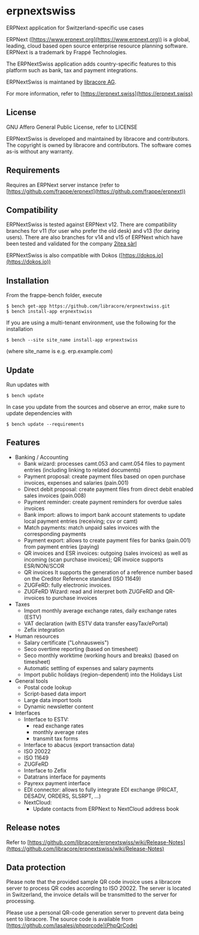 # erpnextswiss
ERPNext application for Switzerland-specific use cases

ERPNext ([https://www.erpnext.org](https://www.erpnext.org)) is a global, leading, cloud based
open source enterprise resource planning software. ERPNext is a trademark by Frappé Technologies.

The ERPNextSwiss application adds country-specific features to this platform such as
bank, tax and payment integrations.

ERPNextSwiss is maintaned by [libracore AG](https://www.libracore.com).

For more information, refer to [https://erpnext.swiss](https://erpnext.swiss)

## License
GNU Affero General Public License, refer to LICENSE

ERPNextSwiss is developed and maintained by libracore and contributors.
The copyright is owned by libracore and contributors.
The software comes as-is without any warranty.

## Requirements
Requires an ERPNext server instance (refer to [https://github.com/frappe/erpnext](https://github.com/frappe/erpnext))

## Compatibility
ERPNextSwiss is tested against ERPNext v12. There are compatibility branches for v11 (for user who prefer the old desk) and v13 (for daring users). There are also branches for v14 and v15 of ERPNext which have been tested and validated for the company [2itea sàrl](https://2itea.ch)

ERPNextSwiss is also compatible with Dokos ([https://dokos.io](https://dokos.io))

## Installation
From the frappe-bench folder, execute

    $ bench get-app https://github.com/libracore/erpnextswiss.git
    $ bench install-app erpnextswiss

If you are using a multi-tenant environment, use the following for the installation

    $ bench --site site_name install-app erpnextswiss

(where site_name is e.g. erp.example.com)

## Update
Run updates with

    $ bench update

In case you update from the sources and observe an error, make sure to update dependencies with

    $ bench update --requirements

## Features
* Banking / Accounting
    * Bank wizard: processes camt.053 and camt.054 files to payment entries (including linking to related documents)
    * Payment proposal: create payment files based on open purchase invoices, expenses and salaries (pain.001)
    * Direct debit proposal: create payment files from direct debit enabled sales invoices (pain.008)
    * Payment reminder: create payment reminders for overdue sales invoices
    * Bank import: allows to import bank account statements to update local payment entries (receiving; csv or camt)
    * Match payments: match unpaid sales invoices with the corresponding payments
    * Payment export: allows to create payment files for banks (pain.001) from payment entries (paying)
    * QR invoices and ESR invoices: outgoing (sales invoices) as well as incoming (scan purchase invoices); QR invoice supports ESR/NON/SCOR
    * QR invoices It supports the generation of a reference number based on the Creditor Reference standard (ISO 11649)
    * ZUGFeRD: fully electronic invoices.
    * ZUGFeRD Wizard: read and interpret both ZUGFeRD and QR-invoices to purchase invoices
* Taxes
    * Import monthly average exchange rates, daily exchange rates (ESTV)
    * VAT declaration (with ESTV data transfer easyTax/ePortal)
    * Zefix integration
* Human resources
    * Salary certificate ("Lohnausweis")
    * Seco overtime reporting (based on timesheet)
    * Seco monthly worktime (working hours and breaks) (based on timesheet)
    * Automatic settling of expenses and salary payments
    * Import public holidays (region-dependent) into the Holidays List
* General tools
    * Postal code lookup
    * Script-based data import
    * Large data import tools
    * Dynamic newsletter content
 * Interfaces
    * Interface to ESTV:
        * read exchange rates
        * monthly average rates
        * transmit tax forms
    * Interface to abacus (export transaction data)
    * ISO 20022
    * ISO 11649
    * ZUGFeRD
    * Interface to Zefix
    * Datatrans interface for payments
    * Payrexx payment interface
    * EDI connector: allows to fully integrate EDI exchange (PRICAT, DESADV, ORDERS, SLSRPT, ...)
    * NextCloud:
        * Update contacts from ERPNext to NextCloud address book
      
## Release notes
Refer to [https://github.com/libracore/erpnextswiss/wiki/Release-Notes](https://github.com/libracore/erpnextswiss/wiki/Release-Notes)

## Data protection
Please note that the provided sample QR code invoice uses a libracore server to process QR codes according to ISO 20022. The server is located in Switzerland, the invoice details will be transmitted to the server for processing.

Please use a personal QR-code generation server to prevent data being sent to libracore. The source code is available from [https://github.com/lasalesi/phpqrcode](PhpQrCode)
